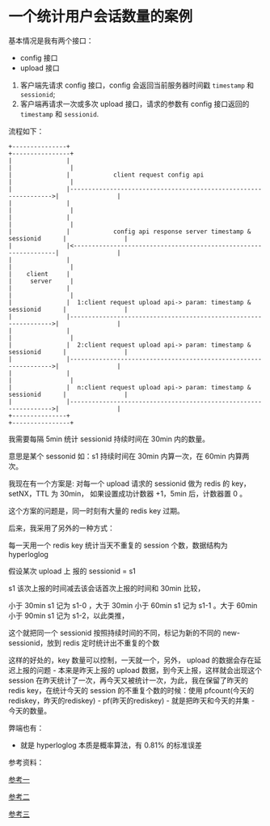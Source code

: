# 一个统计用户会话数量的案例

基本情况是我有两个接口：

+ config 接口
+ upload 接口

1. 客户端先请求 config 接口，config 会返回当前服务器时间戳 `timestamp` 和 `sessionid`;
2. 客户端再请求一次或多次 upload 接口，请求的参数有 config 接口返回的 `timestamp` 和 `sessionid`.

流程如下：

```
+---------------+                                                                  +----------------+
|               |                                                                  |                |
|               |            client request config api                             |                |
|               |----------------------------------------------------------------->|                |
|               |                                                                  |                |
|               |                                                                  |                |
|               |            config api response server timestamp & sessionid      |                |
|               |<-----------------------------------------------------------------|                |
|               |                                                                  |                |
|    client     |                                                                  |     server     |
|               |                                                                  |                |
|               |  1:client request upload api-> param: timestamp & sessionid      |                |
|               |----------------------------------------------------------------->|                |
|               |                                                                  |                |
|               |  2:client request upload api-> param: timestamp & sessionid      |                |
|               |----------------------------------------------------------------->|                |
|               |                                                                  |                |
|               |  n:client request upload api-> param: timestamp & sessionid      |                |
|               |----------------------------------------------------------------->|                |
+---------------+                                                                  +----------------+

```


我需要每隔 5min 统计 sessionid 持续时间在 30min 内的数量。

意思是某个 sessonid 如：s1 持续时间在 30min 内算一次，在 60min 内算两次。

我现在有一个方案是: 对每一个 upload 请求的 sessionid 做为 redis 的 key，setNX，TTL 为 30min， 如果设置成功计数器 +1，5min 后，计数器置 0 。

这个方案的问题是，同一时刻有大量的 redis key 过期。



后来，我采用了另外的一种方式：

每一天用一个 redis key 统计当天不重复的 session 个数，数据结构为 hyperloglog

假设某次 upload 上 报的 sessionid = s1

s1 该次上报的时间减去该会话首次上报的时间和 30min 比较，

小于 30min s1 记为 s1-0
，大于 30min 小于 60min s1 记为 s1-1
。大于 60min 小于 90min s1 记为 s1-2，以此类推，

这个就把同一个 sessionid 按照持续时间的不同，标记为新的不同的 new-sessionid，放到 redis 定时统计出不重复的个数

这样的好处的，key 数量可以控制，一天就一个，另外， upload 的数据会存在延迟上报的问题 - 本来是昨天上报的 upload 数据，到今天上报，这样就会出现这个 session 在昨天统计了一次，再今天又被统计一次，为此，我在保留了昨天的 redis key，在统计今天的 session 的不重复个数的时候：使用 pfcount(今天的rediskey，昨天的rediskey) - pf(昨天的rediskey) - 就是把昨天和今天的并集 - 今天的数量。

弊端也有：

+ 就是 hyperloglog 本质是概率算法，有 0.81% 的标准误差



参考资料：

[参考一](https://www.v2ex.com/t/298920)

[参考二](https://www.v2ex.com/t/465067)

[参考三](https://mp.weixin.qq.com/s/AvPoG8ZZM8v9lKLyuSYnHQ)
